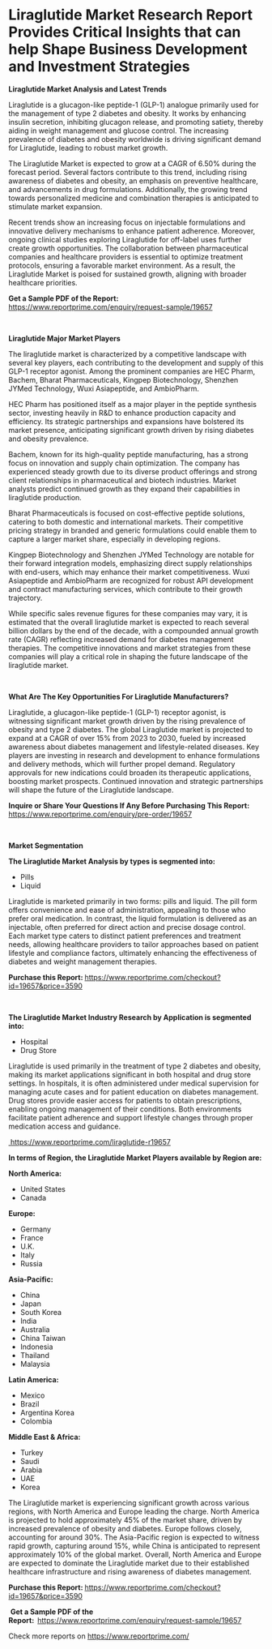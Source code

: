 <p><h1>Liraglutide Market Research Report Provides Critical Insights that can help Shape Business Development and Investment Strategies</h1></p><p><strong>Liraglutide Market Analysis and Latest Trends</strong></p>
<p><p>Liraglutide is a glucagon-like peptide-1 (GLP-1) analogue primarily used for the management of type 2 diabetes and obesity. It works by enhancing insulin secretion, inhibiting glucagon release, and promoting satiety, thereby aiding in weight management and glucose control. The increasing prevalence of diabetes and obesity worldwide is driving significant demand for Liraglutide, leading to robust market growth.</p><p>The Liraglutide Market is expected to grow at a CAGR of 6.50% during the forecast period. Several factors contribute to this trend, including rising awareness of diabetes and obesity, an emphasis on preventive healthcare, and advancements in drug formulations. Additionally, the growing trend towards personalized medicine and combination therapies is anticipated to stimulate market expansion. </p><p>Recent trends show an increasing focus on injectable formulations and innovative delivery mechanisms to enhance patient adherence. Moreover, ongoing clinical studies exploring Liraglutide for off-label uses further create growth opportunities. The collaboration between pharmaceutical companies and healthcare providers is essential to optimize treatment protocols, ensuring a favorable market environment. As a result, the Liraglutide Market is poised for sustained growth, aligning with broader healthcare priorities.</p></p>
<p><strong>Get a Sample PDF of the Report:&nbsp;</strong> <a href="https://www.reportprime.com/enquiry/request-sample/19657?utm_campaign=2297&utm_medium=2&utm_source=Github&utm_content=ia&utm_term=20032025&utm_id=liraglutide">https://www.reportprime.com/enquiry/request-sample/19657</a></p>
<p>&nbsp;</p>
<p><strong>Liraglutide Major Market Players</strong></p>
<p><p>The liraglutide market is characterized by a competitive landscape with several key players, each contributing to the development and supply of this GLP-1 receptor agonist. Among the prominent companies are HEC Pharm, Bachem, Bharat Pharmaceuticals, Kingpep Biotechnology, Shenzhen JYMed Technology, Wuxi Asiapeptide, and AmbioPharm.</p><p>HEC Pharm has positioned itself as a major player in the peptide synthesis sector, investing heavily in R&D to enhance production capacity and efficiency. Its strategic partnerships and expansions have bolstered its market presence, anticipating significant growth driven by rising diabetes and obesity prevalence.</p><p>Bachem, known for its high-quality peptide manufacturing, has a strong focus on innovation and supply chain optimization. The company has experienced steady growth due to its diverse product offerings and strong client relationships in pharmaceutical and biotech industries. Market analysts predict continued growth as they expand their capabilities in liraglutide production.</p><p>Bharat Pharmaceuticals is focused on cost-effective peptide solutions, catering to both domestic and international markets. Their competitive pricing strategy in branded and generic formulations could enable them to capture a larger market share, especially in developing regions.</p><p>Kingpep Biotechnology and Shenzhen JYMed Technology are notable for their forward integration models, emphasizing direct supply relationships with end-users, which may enhance their market competitiveness. Wuxi Asiapeptide and AmbioPharm are recognized for robust API development and contract manufacturing services, which contribute to their growth trajectory.</p><p>While specific sales revenue figures for these companies may vary, it is estimated that the overall liraglutide market is expected to reach several billion dollars by the end of the decade, with a compounded annual growth rate (CAGR) reflecting increased demand for diabetes management therapies. The competitive innovations and market strategies from these companies will play a critical role in shaping the future landscape of the liraglutide market.</p></p>
<p>&nbsp;</p>
<p><strong>What Are The Key Opportunities For Liraglutide Manufacturers?</strong></p>
<p><p>Liraglutide, a glucagon-like peptide-1 (GLP-1) receptor agonist, is witnessing significant market growth driven by the rising prevalence of obesity and type 2 diabetes. The global Liraglutide market is projected to expand at a CAGR of over 15% from 2023 to 2030, fueled by increased awareness about diabetes management and lifestyle-related diseases. Key players are investing in research and development to enhance formulations and delivery methods, which will further propel demand. Regulatory approvals for new indications could broaden its therapeutic applications, boosting market prospects. Continued innovation and strategic partnerships will shape the future of the Liraglutide landscape.</p></p>
<p><strong>Inquire or Share Your Questions If Any Before Purchasing This Report:</strong> <a href="https://www.reportprime.com/enquiry/pre-order/19657?utm_campaign=2297&utm_medium=2&utm_source=Github&utm_content=ia&utm_term=20032025&utm_id=liraglutide">https://www.reportprime.com/enquiry/pre-order/19657</a></p>
<p>&nbsp;</p>
<p><strong>Market Segmentation</strong></p>
<p><strong>The Liraglutide Market Analysis by types is segmented into:</strong></p>
<p><ul><li>Pills</li><li>Liquid</li></ul></p>
<p><p>Liraglutide is marketed primarily in two forms: pills and liquid. The pill form offers convenience and ease of administration, appealing to those who prefer oral medication. In contrast, the liquid formulation is delivered as an injectable, often preferred for direct action and precise dosage control. Each market type caters to distinct patient preferences and treatment needs, allowing healthcare providers to tailor approaches based on patient lifestyle and compliance factors, ultimately enhancing the effectiveness of diabetes and weight management therapies.</p></p>
<p><strong>Purchase this Report:&nbsp;</strong><a href="https://www.reportprime.com/checkout?id=19657&price=3590&utm_campaign=2297&utm_medium=2&utm_source=Github&utm_content=ia&utm_term=20032025&utm_id=liraglutide">https://www.reportprime.com/checkout?id=19657&price=3590</a></p>
<p>&nbsp;</p>
<p><strong>The Liraglutide Market Industry Research by Application is segmented into:</strong></p>
<p><ul><li>Hospital</li><li>Drug Store</li></ul></p>
<p><p>Liraglutide is used primarily in the treatment of type 2 diabetes and obesity, making its market applications significant in both hospital and drug store settings. In hospitals, it is often administered under medical supervision for managing acute cases and for patient education on diabetes management. Drug stores provide easier access for patients to obtain prescriptions, enabling ongoing management of their conditions. Both environments facilitate patient adherence and support lifestyle changes through proper medication access and guidance.</p></p>
<p><a href="https://www.reportprime.com/liraglutide-r19657?utm_campaign=2297&utm_medium=2&utm_source=Github&utm_content=ia&utm_term=20032025&utm_id=liraglutide">&nbsp;https://www.reportprime.com/liraglutide-r19657</a></p>
<p><strong>In terms of Region, the Liraglutide Market Players available by Region are:</strong></p>
<p>
    <p> <strong> North America: </strong>
        <ul>
            <li>United States</li>
            <li>Canada</li>
        </ul>
        </p> 
    <p> <strong> Europe: </strong>
        <ul>
            <li>Germany</li>
            <li>France</li>
            <li>U.K.</li>
            <li>Italy</li>
            <li>Russia</li>
        </ul>
        </p> 
    <p> <strong> Asia-Pacific: </strong>
        <ul>
            <li>China</li>
            <li>Japan</li>
            <li>South Korea</li>
            <li>India</li>
            <li>Australia</li>
            <li>China Taiwan</li>
            <li>Indonesia</li>
            <li>Thailand</li>
            <li>Malaysia</li>
        </ul>
        </p> 
    <p> <strong> Latin America: </strong>
        <ul>
            <li>Mexico</li>
            <li>Brazil</li>
            <li>Argentina Korea</li>
            <li>Colombia</li>
        </ul>
        </p> 
    <p> <strong> Middle East & Africa: </strong>
        <ul>
            <li>Turkey</li>
            <li>Saudi</li>
            <li>Arabia</li>
            <li>UAE</li>
            <li>Korea</li>
        </ul>
    </p>
    </p>
<p><p>The Liraglutide market is experiencing significant growth across various regions, with North America and Europe leading the charge. North America is projected to hold approximately 45% of the market share, driven by increased prevalence of obesity and diabetes. Europe follows closely, accounting for around 30%. The Asia-Pacific region is expected to witness rapid growth, capturing around 15%, while China is anticipated to represent approximately 10% of the global market. Overall, North America and Europe are expected to dominate the Liraglutide market due to their established healthcare infrastructure and rising awareness of diabetes management.</p></p>
<p><strong>Purchase this Report: </strong><a href="https://www.reportprime.com/checkout?id=19657&price=3590&utm_campaign=2297&utm_medium=2&utm_source=Github&utm_content=ia&utm_term=20032025&utm_id=liraglutide">https://www.reportprime.com/checkout?id=19657&price=3590</a></p>
<p>&nbsp;<strong>Get a Sample PDF of the Report:&nbsp;&nbsp;</strong><a href="https://www.reportprime.com/enquiry/request-sample/19657?utm_campaign=2297&utm_medium=2&utm_source=Github&utm_content=ia&utm_term=20032025&utm_id=liraglutide">https://www.reportprime.com/enquiry/request-sample/19657</a></p>
<p><strong></strong></p>
<p>Check more reports on <a href="https://www.reportprime.com/?utm_campaign=2297&utm_medium=2&utm_source=Github&utm_content=ia&utm_term=20032025&utm_id=liraglutide">https://www.reportprime.com/</a></p>